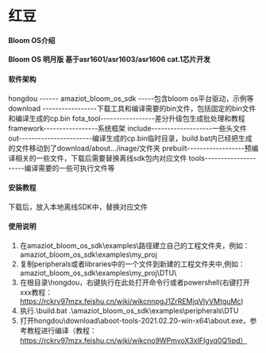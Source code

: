 # 红豆

#### Bloom OS介绍
**Bloom OS 明月版 基于asr1601/asr1603/asr1606 cat.1芯片开发**

#### 软件架构
hongdou ------ amaziot_bloom_os_sdk -----包含bloom os平台驱动，示例等
            download -----------------下载工具和编译需要的bin文件，包括固定的bin文件和编译生成的cp.bin
            fota_tool-----------------差分升级包生成批处理和教程
            framework-----------------系统框架
            include-------------------一些头文件
            out-----------------------编译生成的cp.bin临时目录，build.bat内已经把生成的文件移动到了download/about.../inage/文件夹
            prebuilt------------------预编译相关的一些文件，下载后需要替换离线sdk包内对应文件
            tools---------------------编译需要的一些可执行文件等

#### 安装教程

下载后，放入本地离线SDK中，替换对应文件

#### 使用说明

1.  在amaziot_bloom_os_sdk\examples\路径建立自己的工程文件夹，例如：amaziot_bloom_os_sdk\examples\my_proj
2.  复制peripherals或者libraries中的一个文件到新建的工程文件夹中,例如：amaziot_bloom_os_sdk\examples\my_proj\DTU\
3.  在根目录\hongdou，右键执行在此处打开命令行或者powershell(右键打开xxx教程：https://rckrv97mzx.feishu.cn/wiki/wikcnnpgJ1ZrREMjqVlyVMtguMc)
4.  执行.\build.bat .\amaziot_bloom_os_sdk\examples\peripherals\DTU
5.  打开hongdou\download\aboot-tools-2021.02.20-win-x64\about.exe，参考教程进行编译（教程：https://rckrv97mzx.feishu.cn/wiki/wikcno9WPmvoX3xIFIgvq0Q1ipd）

